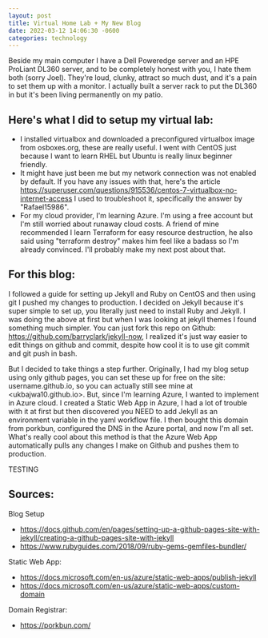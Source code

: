 ```yaml
---
layout: post
title: Virtual Home Lab + My New Blog
date: 2022-03-12 14:06:30 -0600
categories: technology
---
```


Beside my main computer I have a Dell Poweredge server and an HPE ProLiant DL360 server, and to be completely honest with you, I hate them both (sorry Joel). They're loud, clunky, attract so much dust, and it's a pain to set them up with a monitor. I actually built a server rack to put the DL360 in but it's been living permanently on my patio. 

## Here's what I did to setup my virtual lab: 

- I installed virtualbox and downloaded a preconfigured virtualbox image from osboxes.org, these are really useful. I went with CentOS just because I want to learn RHEL but Ubuntu is really linux beginner friendly. 
- It might have just been me but my network connection was not enabled by default. If you have any issues with that, here's the article <https://superuser.com/questions/915536/centos-7-virtualbox-no-internet-access> I used to troubleshoot it, specifically the answer by "Rafael15986".  
- For my cloud provider, I'm learning Azure. I'm using a free account but I'm still worried about runaway cloud costs. A friend of mine recommended I learn Terraform for easy resource destruction, he also said using "terraform destroy" makes him feel like a badass so I'm already convinced. I'll probably make my next post about that.

## For this blog:

I followed a guide for setting up Jekyll and Ruby on CentOS and then using git I pushed my changes to production. I decided on Jekyll because it's super simple to set up, you literally just need to install Ruby and Jekyll. I was doing the above at first but when I was looking at jekyll themes I found something much simpler. You can just fork this repo on Github: <https://github.com/barryclark/jekyll-now>, I realized it's just way easier to edit things on github and commit, despite how cool it is to use git commit and git push in bash. 

But I decided to take things a step further. Originally, I had my blog setup using only github pages, you can set these up for free on the site: username.github.io, so you can actually still see mine at <ukbajwa10.github.io>. But, since I'm learning Azure, I wanted to implement in Azure cloud. I created a Static Web App in Azure, I had a lot of trouble with it at first but then discovered you NEED to add Jekyll as an environment variable in the yaml workflow file. I then bought this domain from porkbun, configured the DNS in the Azure portal, and now I'm all set. What's really cool about this method is that the Azure Web App automatically pulls any changes I make on Github and pushes them to production. 

TESTING



## Sources: 

Blog Setup
  - <https://docs.github.com/en/pages/setting-up-a-github-pages-site-with-jekyll/creating-a-github-pages-site-with-jekyll>
  - <https://www.rubyguides.com/2018/09/ruby-gems-gemfiles-bundler/>

Static Web App: 
  - <https://docs.microsoft.com/en-us/azure/static-web-apps/publish-jekyll>
  - <https://docs.microsoft.com/en-us/azure/static-web-apps/custom-domain>

Domain Registrar:
  - <https://porkbun.com/>
